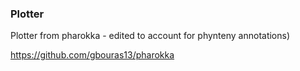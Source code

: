 ### Plotter 

Plotter from pharokka - edited to account for phynteny annotations)

https://github.com/gbouras13/pharokka 
